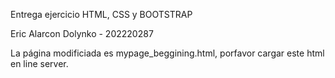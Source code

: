 Entrega ejercicio HTML, CSS y BOOTSTRAP 

Eric Alarcon Dolynko - 202220287

La página modificiada es mypage_beggining.html, porfavor cargar este html en line server.
